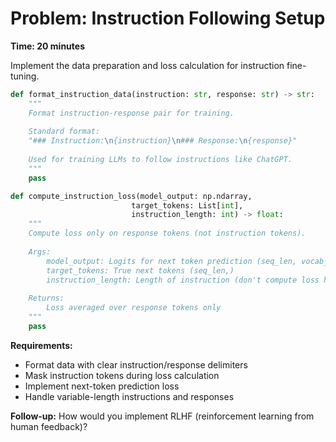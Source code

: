 # Problem: Instruction Following Setup

**Time: 20 minutes**

Implement the data preparation and loss calculation for instruction fine-tuning.

```python
def format_instruction_data(instruction: str, response: str) -> str:
    """
    Format instruction-response pair for training.
    
    Standard format:
    "### Instruction:\n{instruction}\n### Response:\n{response}"
    
    Used for training LLMs to follow instructions like ChatGPT.
    """
    pass

def compute_instruction_loss(model_output: np.ndarray, 
                           target_tokens: List[int],
                           instruction_length: int) -> float:
    """
    Compute loss only on response tokens (not instruction tokens).
    
    Args:
        model_output: Logits for next token prediction (seq_len, vocab_size)
        target_tokens: True next tokens (seq_len,)
        instruction_length: Length of instruction (don't compute loss here)
        
    Returns:
        Loss averaged over response tokens only
    """
    pass
```

**Requirements:**
- Format data with clear instruction/response delimiters
- Mask instruction tokens during loss calculation
- Implement next-token prediction loss
- Handle variable-length instructions and responses

**Follow-up:** How would you implement RLHF (reinforcement learning from human feedback)?
